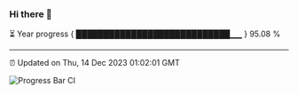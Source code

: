 ### Hi there 👋

⏳ Year progress { ████████████████████████████▁▁ } 95.08 %

---

⏰ Updated on Thu, 14 Dec 2023 01:02:01 GMT

![Progress Bar CI](https://github.com/liununu/liununu/workflows/Progress%20Bar%20CI/badge.svg)

